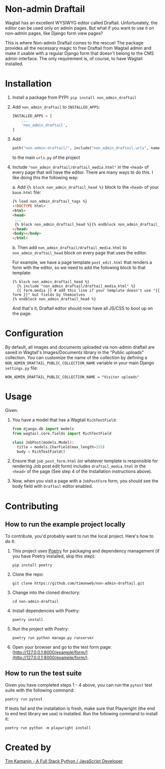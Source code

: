 # Non-admin Draftail

Wagtail has an excellent WYSIWYG editor called Draftail. Unfortunately, the editor can be used only on admin pages. But what if you want to use it on non-admin pages, like Django form view pages?

This is where Non-admin Draftail comes to the rescue! The package provides all the necessary magic to free Draftail from Wagtail admin and make it usable with a regular Django form that doesn't belong to the CMS admin interface. The only requirement is, of course, to have Wagtail installed.

# Installation

1. Install a package from PYPI: `pip install non_admin_draftail`
2. Add `non_admin_draftail` to `INSTALLED_APPS`:
    ```python
    INSTALLED_APPS = [
        ...
        'non_admin_draftail',
    ]
    ```
3. Add
    ```python
    path("non-admin-draftail/", include("non_admin_draftail.urls", namespace="non_admin_draftail")),
    ```
    to the main `urls.py` of the project
4. Include `"non_admin_draftail/draftail_media.html"` in the `<head>` of every page that will have the editor.
There are many ways to do this. I like doing this the following way:

    a. Add `{% block non_admin_draftail_head %}` block to the `<head>` of your `base.html` file:

    ```html
    {% load non_admin_draftail_tags %}
    <!DOCTYPE html>
    <html>
    <head>
     ...
     {% block non_admin_draftail_head %}{% endblock non_admin_draftail_head %}
    </head>
    <body></body>
    </html>
    ```

    b. Then add `non_admin_draftail/draftail_media.html` to `non_admin_draftail_head` block on
    every page that uses the editor.

    For example, we have a page template `post_edit.html` that renders a form
    with the editor, so we need to add the following block to that template:
    ```
    {% block non_admin_draftail_head %}
      {% include "non_admin_draftail/draftail_media.html" %}
      {{ form.media }} # add this line if your template doesn't use "{{ form }}" but fields by themselves
    {% endblock non_admin_draftail_head %}
    ```
    And that's it, Draftail editor should now have all JS/CSS to boot up on the page.

# Configuration

By default, all images and documents uploaded via non-admin draftail are saved in Wagtail's Images/Documents library in the "Public uploads" collection. You can customize the name of the collection by defining a `NON_ADMIN_DRAFTAIL_PUBLIC_COLLECTION_NAME` variable in your main Django `settings.py` file:

```
NON_ADMIN_DRAFTAIL_PUBLIC_COLLECTION_NAME = "Visitor uploads"
```

# Usage
Given:

1. You have a model that has a Wagtail `RichTextField`:
    ```python
    from django.db import models
    from wagtail.core.fields import RichTextField

    class JobPost(models.Model):
      title = models.CharField(max_length=255)
      body = RichTextField()
    ```

2. Ensure that `job_post_form.html` (or whatever template is responsible for rendering Job post edit form) includes `draftail_media.html` in the `<head>` of the page (See step 4 of the Installation instructions above).

3. Now, when you visit a page with a `JobPostForm` form, you should see
the body field with `Draftail` editor enabled.

# Contributing

## How to run the example project locally
To contribute, you'd probably want to run the local project. Here's how to do it:

1. This project uses [Poetry](https://python-poetry.org/) for packaging and dependency management (if you have Poetry installed, skip this step):
    ```
    pip install poetry
    ```

2. Clone the repo:
    ```
    git clone https://github.com/timonweb/non-admin-draftail.git
    ```

3. Change into the cloned directory:
    ```
    cd non-admin-draftail
    ```

4. Install dependencies with Poetry:
    ```
    poetry install
    ```

5. Run the project with Poetry:
    ```
    poetry run python manage.py runserver
    ```

6. Open your browser and go to the test form page: [http://127.0.0.1:8000/example/form/](http://127.0.0.1:8000/example/form/).

## How to run the test suite
Given you have completed steps 1 - 4 above, you can run the `pytest` test suite with the following command:
```
poetry run pytest
```

If tests fail and the installation is fresh, make sure that Playwright (the end to end test library we use) is installed.
Run the following command to install it:

```
poetry run python -m playwright install
```


# Created by
[Tim Kamanin - A Full Stack Python / JavaScript Developer](https://timonweb.com)
